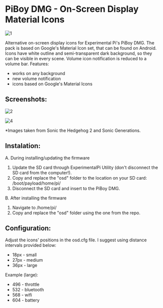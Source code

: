 # PiBoy DMG - On-Screen Display Material Icons

![1](https://user-images.githubusercontent.com/92209505/141120091-98526253-3d57-48f0-aa2b-501cb64c9f71.png)

Alternative on-screen display icons for Experimental Pi's PiBoy DMG.
The pack is based on Google's Material Icon set, that can be found on Android. Icons have white outline and semi-transparent dark background, so they can be visible in every scene. Volume icon notification is reduced to a volume bar.
Features:
  - works on any background
  - new volume notification
  - icons based on Google's Material Icons

## Screenshots:

![2](https://user-images.githubusercontent.com/92209505/141121162-dd96b110-4e43-4921-b7eb-84357b9e10de.png)

![4](https://user-images.githubusercontent.com/92209505/141121179-c276dab5-3c21-431d-acab-75fa295f4f53.png)

*Images taken from Sonic the Hedgehog 2 and Sonic Generations.

## Instalation:
A. During installing/updating the firmware
  1. Update the SD card through ExperimentalPi Utility (don't disconnect the SD card from the computer!).
  1. Copy and replace the "osd" folder to the location on your SD card:
     /boot/payload/home/pi/
  2. Disconnect the SD card and insert to the PiBoy DMG.

B. After installing the firmware
  1. Navigate to /home/pi/
  2. Copy and replace the "osd" folder using the one from the repo.

## Configuration:
Adjust the icons' positions in the osd.cfg file. I suggest using distance intervals provided below:
  - 18px - small
  - 27px - medium
  - 36px - large
    
Example (large):
  - 496 - throttle  
  - 532 - bluetooth 
  - 568 - wifi
  - 604 - battery   
